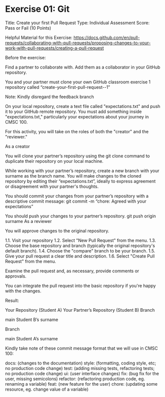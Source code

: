 # Exercise 01: Git

Title: Create your first Pull Request
Type: Individual Assessment
Score: Pass or Fail (10 Points)

Helpful Material for this Exercise: https://docs.github.com/en/pull-requests/collaborating-with-pull-requests/proposing-changes-to-your-work-with-pull-requests/creating-a-pull-request

Before the exercise:

Find a partner to collaborate with. Add them as a collaborator in your GitHub repository.

You and your partner must clone your own GitHub classroom exercise 1 repository called “create-your-first-pull-request-<surname>-1” 

Note: Kindly disregard the feedback branch

On your local repository, create a text file called "expectations.txt" and push it to your GitHub remote repository. You must add something inside "expectations.txt," particularly your expectations about your journey in CMSC 100.

For this activity, you will take on the roles of both the "creator" and the "reviewer."

As a creator

You will clone your partner’s repository using the git clone command to duplicate their repository on your local machine.

While working with your partner’s repository, create a new branch with your surname as the branch name. You will make changes to the cloned repository by editing their “expectations.txt”, ideally to express agreement or disagreement with your partner's thoughts.

You should commit your changes from your partner’s repository with a descriptive commit message:
	git commit -m “chore: Agreed with your expectations”

You should push your changes to your partner’s repository.
git push origin surname
As a reviewer

You will approve changes to the original repository.

1.1. Visit your repository 
1.2. Select "New Pull Request" from the menu.
1.3. Choose the base repository and branch (typically the original repository's default branch).
1.4. Choose the "compare" branch to be your branch.
1.5. Give your pull request a clear title and description.
1.6. Select "Create Pull Request" from the menu.

Examine the pull request and, as necessary, provide comments or approvals.

You can integrate the pull request into the basic repository if you're happy with the changes.

Result:

Your Repository (Student A)
Your Partner’s Repository (Student B)
Branch

main
Student B’s surname



Branch

main
Student A’s surname






Kindly take note of these commit message format that we will use in CMSC 100:

docs: (changes to the documentation)
style: (formatting, coding style, etc; no production code change)
test: (adding missing tests, refactoring tests; no production code change)
ui: (user interface changes)
fix: (bug fix for the user, missing semicolons)
refactor: (refactoring production code, eg. renaming a variable)
feat: (new feature for the user)
chore: (updating some resource, eg. change value of a variable)
